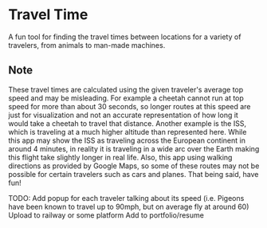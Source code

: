 # Travel Time

A fun tool for finding the travel times between locations for a variety of travelers, from animals to man-made machines.

## Note
These travel times are calculated using the given traveler's average top speed and may be misleading. For example a cheetah cannot run at top speed for more than about 30 seconds, so longer routes at this speed are just for visualization and not an accurate representation of how long it would take a cheetah to travel that distance. Another example is the ISS, which is traveling at a much higher altitude than represented here. While this app may show the ISS as traveling across the European continent in around 4 minutes, in reality it is traveling in a wide arc over the Earth making this flight take slightly longer in real life. Also, this app using walking directions as provided by Google Maps, so some of these routes may not be possible for certain travelers such as cars and planes. That being said, have fun!

TODO:
    Add popup for each traveler talking about its speed (i.e. Pigeons have been known to travel up to 90mph, but on average fly at around 60)
    Upload to railway or some platform
    Add to portfolio/resume

